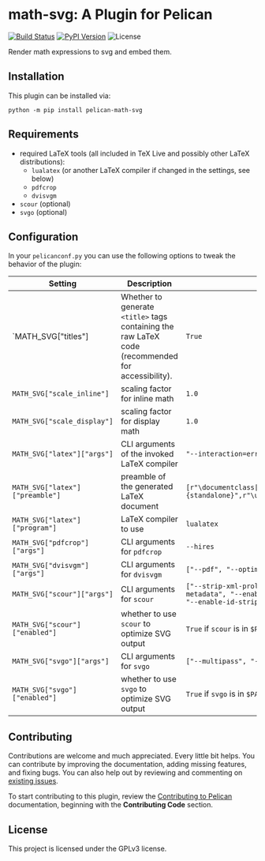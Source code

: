 # math-svg: A Plugin for Pelican

[![Build Status](https://img.shields.io/github/workflow/status/f-koehler/pelican-math-svg/build)](https://github.com/f-koehler/pelican-math-svg/actions)
[![PyPI Version](https://img.shields.io/pypi/v/pelican-math-svg)](https://pypi.org/project/pelican-math-svg/)
![License](https://img.shields.io/pypi/l/pelican-math-svg?color=blue)

Render math expressions to svg and embed them.

## Installation

This plugin can be installed via:

```shell
python -m pip install pelican-math-svg
```

## Requirements

-   required LaTeX tools (all included in TeX Live and possibly other LaTeX distributions):
    -   `lualatex` (or another LaTeX compiler if changed in the settings, see below)
    -   `pdfcrop`
    -   `dvisvgm`
-   `scour` (optional)
-   `svgo` (optional)

## Configuration

In your `pelicanconf.py` you can use the following options to tweak the behavior of the plugin:

| Setting                         | Description                                                                                       | Default Value                                                                                                                                       |
| ------------------------------- | ------------------------------------------------------------------------------------------------- | --------------------------------------------------------------------------------------------------------------------------------------------------- |
| `MATH_SVG["titles"]             | Whether to generate `<title>` tags containing the raw LaTeX code (recommended for accessibility). | `True`                                                                                                                                              |
| `MATH_SVG["scale_inline"]`      | scaling factor for inline math                                                                    | `1.0`                                                                                                                                               |
| `MATH_SVG["scale_display"]`     | scaling factor for display math                                                                   | `1.0`                                                                                                                                               |
| `MATH_SVG["latex"]["args"]`     | CLI arguments of the invoked LaTeX compiler                                                       | `"--interaction=errorstopmode", "--halt-on-error"`                                                                                                  |
| `MATH_SVG["latex"]["preamble"]` | preamble of the generated LaTeX document                                                          | `[r"\documentclass[crop,border={2pt 0pt}]{standalone}",r"\usepackage{amsmath}",r"\usepackage{amssymb}",]`                                           |
| `MATH_SVG["latex"]["program"]`  | LaTeX compiler to use                                                                             | `lualatex`                                                                                                                                          |
| `MATH_SVG["pdfcrop"]["args"]`   | CLI arguments for `pdfcrop`                                                                       | `--hires`                                                                                                                                           |
| `MATH_SVG["dvisvgm"]["args"]`   | CLI arguments for `dvisvgm`                                                                       | `["--pdf", "--optimize=all", "--no-fonts", "--exact-bbox"]`                                                                                         |
| `MATH_SVG["scour"]["args"]`     | CLI arguments for `scour`                                                                         | `["--strip-xml-prolog", "--remove-descriptions", "--remove-metadata", "--enable-comment-stripping", "--strip-xml-space", "--enable-id-stripping",]` |
| `MATH_SVG["scour"]["enabled"]`  | whether to use `scour` to optimize SVG output                                                     | `True` if `scour` is in `$PATH`, `False` otherwise                                                                                                  |
| `MATH_SVG["svgo"]["args"]`      | CLI arguments for `svgo`                                                                          | `["--multipass", "--precision", "5"]`                                                                                                               |
| `MATH_SVG["svgo"]["enabled"]`   | whether to use `svgo` to optimize SVG output                                                      | `True` if `svgo` is in `$PATH`, `False` otherwise                                                                                                   |

## Contributing

Contributions are welcome and much appreciated. Every little bit helps. You can contribute by improving the documentation, adding missing features, and fixing bugs. You can also help out by reviewing and commenting on [existing issues][].

To start contributing to this plugin, review the [Contributing to Pelican][] documentation, beginning with the **Contributing Code** section.

[existing issues]: https://github.com/f-koehler/pelican-math-svg/issues
[contributing to pelican]: https://docs.getpelican.com/en/latest/contribute.html

## License

This project is licensed under the GPLv3 license.
